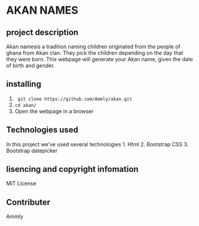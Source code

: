 # AKAN NAMES

## project description

   Akan namesis a tradition naming children originated from the people of ghana from Akan clan.
   They pick the children depending on the day that they were born.
   This webpage will generate your Akan name, given the date of birth and gender.

## installing

1. ` git clone https://github.com/Ammly/akan.git`
2. ` cd akan/ `
2. Open the webpage in a browser
  
## Technologies used

In this project we've used several technologies
    1. Html
    2. Bootstrap CSS
    3. Bootstrap datepicker
        
       
## lisencing and copyright infomation
  MIT License

## Contributer

Ammly